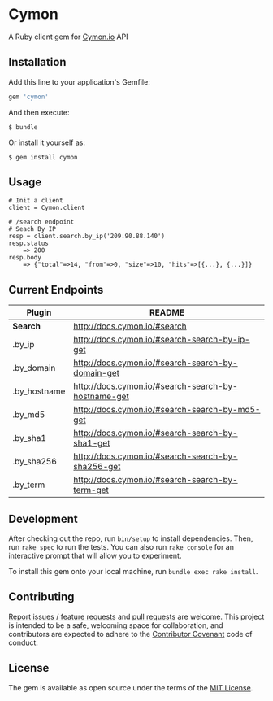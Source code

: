 # Cymon

A Ruby client gem for [Cymon.io](https://cymon.io) API

## Installation

Add this line to your application's Gemfile:

```ruby
gem 'cymon'
```

And then execute:

    $ bundle

Or install it yourself as:

    $ gem install cymon

## Usage

```
# Init a client
client = Cymon.client

# /search endpoint
# Seach By IP
resp = client.search.by_ip('209.90.88.140')
resp.status
    => 200
resp.body
    => {"total"=>14, "from"=>0, "size"=>10, "hits"=>[{...}, {...}]}

```

## Current Endpoints

| Plugin | README |
| ------ | ------ |
| **Search** | http://docs.cymon.io/#search |
| .by_ip | http://docs.cymon.io/#search-search-by-ip-get |
| .by_domain | http://docs.cymon.io/#search-search-by-domain-get |
| .by_hostname | http://docs.cymon.io/#search-search-by-hostname-get |
| .by_md5 | http://docs.cymon.io/#search-search-by-md5-get |
| .by_sha1 | http://docs.cymon.io/#search-search-by-sha1-get |
| .by_sha256 | http://docs.cymon.io/#search-search-by-sha256-get |
| .by_term | http://docs.cymon.io/#search-search-by-term-get |


## Development

After checking out the repo, run `bin/setup` to install dependencies. Then, run `rake spec` to run the tests.
You can also run `rake console` for an interactive prompt that will allow you to experiment.

To install this gem onto your local machine, run `bundle exec rake install`.

## Contributing

[Report issues / feature requests](https://github.com/falegk/cymon/issues) and [pull requests](https://github.com/falegk/cymon/pulls) are welcome.
This project is intended to be a safe, welcoming space for collaboration, and contributors are expected to adhere to
the [Contributor Covenant](http://contributor-covenant.org) code of conduct.

## License

The gem is available as open source under the terms of the [MIT License](https://opensource.org/licenses/MIT).

